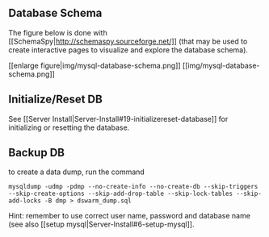 ## Database Schema

The figure below is done with [[SchemaSpy|http://schemaspy.sourceforge.net/]] (that may be used to create interactive pages to visualize and explore the database schema). 

[[enlarge figure|img/mysql-database-schema.png]]
[[img/mysql-database-schema.png]]

##  Initialize/Reset DB

See [[Server Install|Server-Install#19-initializereset-database]] for initializing or resetting the database. 

## Backup DB

to create a data dump, run the command

    mysqldump -udmp -pdmp --no-create-info --no-create-db --skip-triggers --skip-create-options --skip-add-drop-table --skip-lock-tables --skip-add-locks -B dmp > dswarm_dump.sql

Hint: remember to use correct user name, password and database name (see also [[setup mysql|Server-Install#6-setup-mysql]]. 